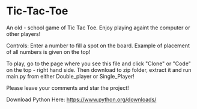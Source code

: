 # Tic-Tac-Toe

An old - school game of Tic Tac Toe. Enjoy playing againt the computer or other players!

Controls:
Enter a number to fill a spot on the board. Example of placement of all numbers is given on the top!

To play, go to the page where you see this file and click "Clone" or "Code" on the top - right hand side. Then download to zip folder, extract it and run main.py from either Double_player or Single_Player!

Please leave your comments and star the project!

Download Python Here: https://www.python.org/downloads/
